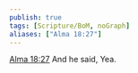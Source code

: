 ```yaml
---
publish: true
tags: [Scripture/BoM, noGraph]
aliases: ["Alma 18:27"]
---
```

[Alma 18:27](https://churchofjesuschrist.org/study/scriptures/bofm/alma/18?lang=eng&id=p27#p27) And he said, Yea.
